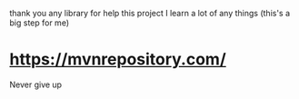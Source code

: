 thank you any library for help this project
I learn a lot of any things (this's a big step for me)
# https://mvnrepository.com/
Never give up
